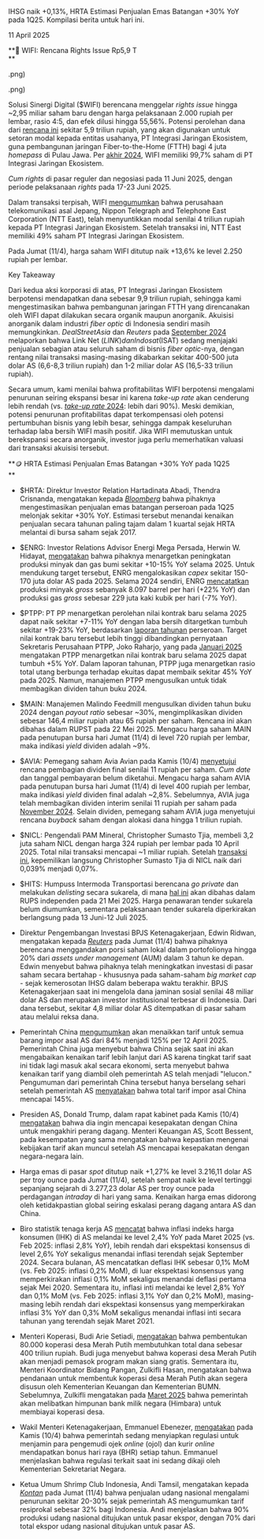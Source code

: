 IHSG naik +0,13%, HRTA Estimasi Penjualan Emas Batangan +30% YoY pada 1Q25. Kompilasi berita untuk hari ini.

11 April 2025

**💸 WIFI: Rencana Rights Issue Rp5,9 T  
**

.png)

.png)

Solusi Sinergi Digital ($WIFI) berencana menggelar _rights issue_ hingga ~2,95 miliar saham baru dengan harga pelaksanaan 2.000 rupiah per lembar, rasio 4:5, dan efek dilusi hingga 55,56%. Potensi perolehan dana dari [rencana ini](https://www.idx.co.id/StaticData/NewsAndAnnouncement/ANNOUNCEMENTSTOCK/From_EREP/202504/853dda0a70_c493885c5d.pdf) sekitar 5,9 triliun rupiah, yang akan digunakan untuk setoran modal kepada entitas usahanya, PT Integrasi Jaringan Ekosistem, guna pembangunan jaringan Fiber-to-the-Home (FTTH) bagi 4 juta _homepass_ di Pulau Jawa. Per [akhir 2024](https://www.idx.co.id/StaticData/NewsAndAnnouncement/ANNOUNCEMENTSTOCK/From_EREP/202403/20250327225404-50638-0/PT%20Solusi%20Sinergi%20Digital%20Tbk%2031%20Desember%202024.pdf), WIFI memiliki 99,7% saham di PT Integrasi Jaringan Ekosistem.

_Cum rights_ di pasar reguler dan negosiasi pada 11 Juni 2025, dengan periode pelaksanaan _rights_ pada 17-23 Juni 2025.

Dalam transaksi terpisah, WIFI [mengumumkan](https://www.idx.co.id/StaticData/NewsAndAnnouncement/ANNOUNCEMENTSTOCK/From_EREP/202504/b7eabbe461_fc33df62c5.pdf) bahwa perusahaan telekomunikasi asal Jepang, Nippon Telegraph and Telephone East Corporation (NTT East), telah menyuntikkan modal senilai 4 triliun rupiah kepada PT Integrasi Jaringan Ekosistem. Setelah transaksi ini, NTT East memiliki 49% saham PT Integrasi Jaringan Ekosistem.

Pada Jumat (11/4), harga saham WIFI ditutup naik +13,6% ke level 2.250 rupiah per lembar.

Key Takeaway

Dari kedua aksi korporasi di atas, PT Integrasi Jaringan Ekosistem berpotensi mendapatkan dana sebesar 9,9 triliun rupiah, sehingga kami mengestimasikan bahwa pembangunan jaringan FTTH yang direncanakan oleh WIFI dapat dilakukan secara organik maupun anorganik. Akuisisi anorganik dalam industri _fiber optic_ di Indonesia sendiri masih memungkinkan. _DealStreetAsia_ dan _Reuters_ pada [September 2024](https://snips.stockbit.com/snips-terbaru/anak-usaha-towr-dirumorkan-incar-aset-fiber-optik-link) melaporkan bahwa Link Net ($LINK) dan Indosat ($ISAT) sedang menjajaki penjualan sebagian atau seluruh saham di bisnis _fiber optic_-nya, dengan rentang nilai transaksi masing-masing dikabarkan sekitar 400-500 juta dolar AS (6,6-8,3 triliun rupiah) dan 1-2 miliar dolar AS (16,5-33 triliun rupiah).

Secara umum, kami menilai bahwa profitabilitas WIFI berpotensi mengalami penurunan seiring ekspansi besar ini karena _take-up rate_ akan cenderung lebih rendah (vs. [_take-up rate_ 2024](https://www.idx.co.id/StaticData/NewsAndAnnouncement/ANNOUNCEMENTSTOCK/From_EREP/202503/cf6f767f1e_772064141e.pdf): lebih dari 90%). Meski demikian, potensi penurunan profitabilitas dapat terkompensasi oleh potensi pertumbuhan bisnis yang lebih besar, sehingga dampak keseluruhan terhadap laba bersih WIFI masih positif. Jika WIFI memutuskan untuk berekspansi secara anorganik, investor juga perlu memerhatikan valuasi dari transaksi akuisisi tersebut.

**🪙 HRTA Estimasi Penjualan Emas Batangan +30% YoY pada 1Q25  
**

- $HRTA: Direktur Investor Relation Hartadinata Abadi, Thendra Crisnanda, mengatakan kepada _[Bloomberg](https://www.bloomberg.com/news/articles/2025-04-10/rich-indonesians-wary-of-prabowo-s-policies-send-wealth-overseas#:~:text=Bullion%20sales%20at%20PT%20Hartadinata%20Abadi%2C%20Indonesia%E2%80%99s%20biggest%20non%2Dstate%20gold%20retailer%2C%20jumped%20by%20an%20estimated%2030%25%20in%20the%20first%20three%20months%20of%20the%20year%20versus%20the%20same%20period%20of%202024%2C%20the%20steepest%20year%2Don%2Dyear%20quarterly%20rise%20since%20the%20company%20went%20public%20in%202017%2C%20spokesperson%20Thendra%20Crisnanda%20said.)_ bahwa pihaknya mengestimasikan penjualan emas batangan perseroan pada 1Q25 melonjak sekitar +30% YoY. Estimasi tersebut menandai kenaikan penjualan secara tahunan paling tajam dalam 1 kuartal sejak HRTA melantai di bursa saham sejak 2017.
- $ENRG: Investor Relations Advisor Energi Mega Persada, Herwin W. Hidayat, [mengatakan](https://industri.kontan.co.id/news/energi-mega-persada-enrg-targetkan-produksi-migas-naik-15-tahun-ini) bahwa pihaknya menargetkan peningkatan produksi minyak dan gas bumi sekitar +10-15% YoY selama 2025. Untuk mendukung target tersebut, ENRG mengalokasikan _capex_ sekitar 150-170 juta dolar AS pada 2025. Selama 2024 sendiri, ENRG [mencatatkan](https://www.idx.co.id/StaticData/NewsAndAnnouncement/ANNOUNCEMENTSTOCK/From_EREP/202503/70451c6010_0a2b123cde.pdf) produksi minyak _gross_ sebanyak 8.097 barrel per hari (+22% YoY) dan produksi gas _gross_ sebesar 229 juta kaki kubik per hari (-7% YoY).
- $PTPP: PT PP menargetkan perolehan nilai kontrak baru selama 2025 dapat naik sekitar +7-11% YoY dengan laba bersih ditargetkan tumbuh sekitar +19-23% YoY, berdasarkan [laporan tahunan](https://www.idx.co.id/StaticData/NewsAndAnnouncement/ANNOUNCEMENTSTOCK/From_EREP/202504/6caa8b67f3_7718b91c67.pdf) perseroan. Target nilai kontrak baru tersebut lebih tinggi dibandingkan pernyataan Sekretaris Perusahaan PTPP, Joko Raharjo, yang pada [Januari 2025](https://snips.stockbit.com/snips-terbaru/sektor-properti-kompilasi-marketing-sales-2024#:~:text=%24PTPP%3A%20Sekretaris%20Perusahaan,32%20triliun%20rupiah.) mengatakan PTPP menargetkan nilai kontrak baru selama 2025 dapat tumbuh +5% YoY. Dalam laporan tahunan, PTPP juga menargetkan rasio total utang berbunga terhadap ekuitas dapat membaik sekitar 45% YoY pada 2025. Namun, manajemen PTPP mengusulkan untuk tidak membagikan dividen tahun buku 2024.
- $MAIN: Manajemen Malindo Feedmill mengusulkan dividen tahun buku 2024 dengan _payout ratio_ sebesar ~30%, mengimplikasikan dividen sebesar 146,4 miliar rupiah atau 65 rupiah per saham. Rencana ini akan dibahas dalam RUPST pada 22 Mei 2025. Mengacu harga saham MAIN pada penutupan bursa hari Jumat (11/4) di level 720 rupiah per lembar, maka indikasi _yield_ dividen adalah ~9%.
- $AVIA: Pemegang saham Avia Avian pada Kamis (10/4) [menyetujui](https://market.bisnis.com/read/20250410/192/1868273/rups-avia-avian-avia-setujui-tebar-dividen-rp13-triliun) rencana pembagian dividen final senilai 11 rupiah per saham. _Cum date_ dan tanggal pembayaran belum diketahui. Mengacu harga saham AVIA pada penutupan bursa hari Jumat (11/4) di level 400 rupiah per lembar, maka indikasi _yield_ dividen final adalah ~2,8%. Sebelumnya, AVIA juga telah membagikan dividen interim senilai 11 rupiah per saham pada [November 2024](https://www.idx.co.id/StaticData/NewsAndAnnouncement/ANNOUNCEMENTSTOCK/From_EREP/202411/f5da658ebc_b653d50dd1.pdf). Selain dividen, pemegang saham AVIA juga menyetujui rencana _buyback_ saham dengan alokasi dana hingga 1 triliun rupiah.
- $NICL: Pengendali PAM Mineral, Christopher Sumasto Tjia, membeli 3,2 juta saham NICL dengan harga 324 rupiah per lembar pada 10 April 2025. Total nilai transaksi mencapai ~1 miliar rupiah. Setelah [transaksi ini](https://www.idx.co.id/StaticData/NewsAndAnnouncement/ANNOUNCEMENTSTOCK/From_EREP/202504/36cf13ada7_3270dfad91.pdf), kepemilikan langsung Christopher Sumasto Tjia di NICL naik dari 0,039% menjadi 0,07%.
- $HITS: Humpuss Intermoda Transportasi berencana _go private_ dan melakukan _delisting_ secara sukarela, di mana [hal ini](https://www.idx.co.id/StaticData/NewsAndAnnouncement/ANNOUNCEMENTSTOCK/From_EREP/202504/24088bc7a8_b6b37cb957.pdf) akan dibahas dalam RUPS independen pada 21 Mei 2025. Harga penawaran tender sukarela belum diumumkan, sementara pelaksanaan tender sukarela diperkirakan berlangsung pada 13 Juni-12 Juli 2025.

- Direktur Pengembangan Investasi BPJS Ketenagakerjaan, Edwin Ridwan, mengatakan kepada _[Reuters](https://www.tradingview.com/news/reuters.com,2025:newsml_P8N3P801T:0-indonesia-s-48-billion-social-security-fund-eyes-doubling-equities-exposure/)_ pada Jumat (11/4) bahwa pihaknya berencana menggandakan porsi saham lokal dalam portofolionya hingga 20% dari _assets under management_ (AUM) dalam 3 tahun ke depan. Edwin menyebut bahwa pihaknya telah meningkatkan investasi di pasar saham secara bertahap - khususnya pada saham-saham _big market cap_ - sejak kemerosotan IHSG dalam beberapa waktu terakhir. BPJS Ketenagakerjaan saat ini mengelola dana jaminan sosial senilai 48 miliar dolar AS dan merupakan investor institusional terbesar di Indonesia. Dari dana tersebut, sekitar 4,8 miliar dolar AS ditempatkan di pasar saham atau melalui reksa dana.
- Pemerintah China [mengumumkan](https://www.bloomberg.com/news/articles/2025-04-11/china-raises-tariffs-on-us-goods-to-125-in-retaliation?srnd=homepage-asia) akan menaikkan tarif untuk semua barang impor asal AS dari 84% menjadi 125% per 12 April 2025. Pemerintah China juga menyebut bahwa China sejak saat ini akan mengabaikan kenaikan tarif lebih lanjut dari AS karena tingkat tarif saat ini tidak lagi masuk akal secara ekonomi, serta menyebut bahwa kenaikan tarif yang diambil oleh pemerintah AS telah menjadi "lelucon." Pengumuman dari pemerintah China tersebut hanya berselang sehari setelah pemerintah AS [menyatakan](https://www.cbc.ca/news/world/us-china-goods-tariffs-1.7506901) bahwa total tarif impor asal China mencapai 145%.
- Presiden AS, Donald Trump, dalam rapat kabinet pada Kamis (10/4) [mengatakan](https://www.reuters.com/world/china/trump-says-he-would-love-make-trade-deal-with-china-2025-04-10/) bahwa dia ingin mencapai kesepakatan dengan China untuk mengakhiri perang dagang. Menteri Keuangan AS, Scott Bessent, pada kesempatan yang sama mengatakan bahwa kepastian mengenai kebijakan tarif akan muncul setelah AS mencapai kesepakatan dengan negara-negara lain.
- Harga emas di pasar _spot_ ditutup naik +1,27% ke level 3.216,11 dolar AS per troy ounce pada Jumat (11/4), setelah sempat naik ke level tertinggi sepanjang sejarah di 3.277,23 dolar AS per troy ounce pada perdagangan _intraday_ di hari yang sama. Kenaikan harga emas didorong oleh ketidakpastian global seiring eskalasi perang dagang antara AS dan China.
- Biro statistik tenaga kerja AS [mencatat](https://www.bls.gov/news.release/cpi.nr0.htm) bahwa inflasi indeks harga konsumen (IHK) di AS melandai ke level 2,4% YoY pada Maret 2025 (vs. Feb 2025: inflasi 2,8% YoY), lebih rendah dari ekspektasi konsensus di level 2,6% YoY sekaligus menandai inflasi terendah sejak September 2024. Secara bulanan, AS mencatatkan deflasi IHK sebesar 0,1% MoM (vs. Feb 2025: inflasi 0,2% MoM), di luar ekspektasi konsensus yang memperkirakan inflasi 0,1% MoM sekaligus menandai deflasi pertama sejak Mei 2020. Sementara itu, inflasi inti melandai ke level 2,8% YoY dan 0,1% MoM (vs. Feb 2025: inflasi 3,1% YoY dan 0,2% MoM), masing-masing lebih rendah dari ekspektasi konsensus yang memperkirakan inflasi 3% YoY dan 0,3% MoM sekaligus menandai inflasi inti secara tahunan yang terendah sejak Maret 2021.
- Menteri Koperasi, Budi Arie Setiadi, [mengatakan](https://insight.kontan.co.id/news/koperasi-merah-putih-membutuhkan-rp-400-triliun) bahwa pembentukan 80.000 koperasi desa Merah Putih membutuhkan total dana sebesar 400 triliun rupiah. Budi juga menyebut bahwa koperasi desa Merah Putih akan menjadi pemasok program makan siang gratis. Sementara itu, Menteri Koordinator Bidang Pangan, Zulkifli Hasan, mengatakan bahwa pendanaan untuk membentuk koperasi desa Merah Putih akan segera disusun oleh Kementerian Keuangan dan Kementerian BUMN. Sebelumnya, Zulkifli mengatakan pada [Maret 2025](https://snips.stockbit.com/snips-terbaru/china-umumkan-tarif-balasan-trade-war-berlanjut#:~:text=Menteri%20Koordinator%20Bidang,3%E2%80%935%20tahun.) bahwa pemerintah akan melibatkan himpunan bank milik negara (Himbara) untuk membiayai koperasi desa.
- Wakil Menteri Ketenagakerjaan, Emmanuel Ebenezer, [mengatakan](https://industri.kontan.co.id/news/kemenaker-siapkan-aturan-agar-driver-ojol-bisa-dapat-thr-setiap-tahun) pada Kamis (10/4) bahwa pemerintah sedang menyiapkan regulasi untuk menjamin para pengemudi ojek _online_ (ojol) dan kurir _online_ mendapatkan bonus hari raya (BHR) setiap tahun. Emmanuel menjelaskan bahwa regulasi terkait saat ini sedang dikaji oleh Kementerian Sekretariat Negara.
- Ketua Umum Shrimp Club Indonesia, Andi Tamsil, mengatakan kepada _[Kontan](https://industri.kontan.co.id/news/tarif-resiprokal-trump-buat-penjualan-udang-ri-turun-hingga-30-ini-kata-sci)_ pada Jumat (11/4) bahwa penjualan udang nasional mengalami penurunan sekitar 20-30% sejak pemerintah AS mengumumkan tarif resiprokal sebesar 32% bagi Indonesia. Andi menjelaskan bahwa 90% produksi udang nasional ditujukan untuk pasar ekspor, dengan 70% dari total ekspor udang nasional ditujukan untuk pasar AS.
